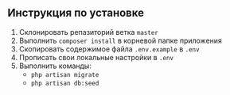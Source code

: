 ## Инструкция по установке

1. Склонировать репазиторий ветка ```master```
2. Выполнить ```composer install``` в корневой папке приложения
3. Скопировать содержимое файла ```.env.example``` в ```.env```
4. Прописать свои локальные настройки в ```.env```
5. Выполнить команды:
   * ```php artisan migrate```
   * ```php artisan db:seed```